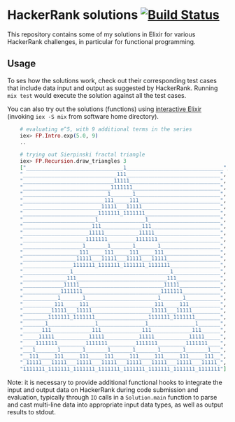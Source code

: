 # HackerRank solutions [![Build Status](https://travis-ci.org/boonious/hackerrank_elixir.svg?branch=master)](https://travis-ci.org/boonious/hackerrank_elixir) 

This repository contains some of my solutions in Elixir for various HackerRank challenges, 
in particular for functional programming.

## Usage

To ses how the solutions work, check out their corresponding test cases that
include data input and output as suggested by HackerRank. Running `mix test`
would execute the solution against all the test cases.

You can also try out the solutions (functions)
using [interactive Elixir](https://elixir-lang.org/getting-started/introduction.html#interactive-mode)
(invoking `iex -S mix` from software home directory).

```elixir
    # evaluating e^5, with 9 additional terms in the series
    iex> FP.Intro.exp(5.0, 9)
    ..

    # trying out Sierpinski fractal triangle
    iex> FP.Recursion.draw_triangles 3
    ["_______________________________1_______________________________",
    "______________________________111______________________________",
    "_____________________________11111_____________________________",
    "____________________________1111111____________________________",
    "___________________________1_______1___________________________",
    "__________________________111_____111__________________________",
    "_________________________11111___11111_________________________",
    "________________________1111111_1111111________________________",
    "_______________________1_______________1_______________________",
    "______________________111_____________111______________________",
    "_____________________11111___________11111_____________________",
    "____________________1111111_________1111111____________________",
    "___________________1_______1_______1_______1___________________",
    "__________________111_____111_____111_____111__________________",
    "_________________11111___11111___11111___11111_________________",
    "________________1111111_1111111_1111111_1111111________________",
    "_______________1_______________________________1_______________",
    "______________111_____________________________111______________",
    "_____________11111___________________________11111_____________",
    "____________1111111_________________________1111111____________",
    "___________1_______1_______________________1_______1___________",
    "__________111_____111_____________________111_____111__________",
    "_________11111___11111___________________11111___11111_________",
    "________1111111_1111111_________________1111111_1111111________",
    "_______1_______________1_______________1_______________1_______",
    "______111_____________111_____________111_____________111______",
    "_____11111___________11111___________11111___________11111_____",
    "____1111111_________1111111_________1111111_________1111111____",
    "___1_______1_______1_______1_______1_______1_______1_______1___",
    "__111_____111_____111_____111_____111_____111_____111_____111__",
    "_11111___11111___11111___11111___11111___11111___11111___11111_",
    "1111111_1111111_1111111_1111111_1111111_1111111_1111111_1111111"]
```

Note: it is necessary to provide additional functional hooks
to integrate the input and output data on HackerRank
during code submission and evaluation, typically through
`IO` calls in a `Solution.main` function to
parse and cast multi-line data into appropriate input data types,
as well as output results to stdout.